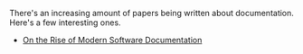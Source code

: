 There's an increasing amount of papers being written about documentation. Here's a few interesting ones.

- [On the Rise of Modern Software Documentation](https://drops.dagstuhl.de/opus/volltexte/2023/18236/pdf/LIPIcs-ECOOP-2023-43.pdf)
